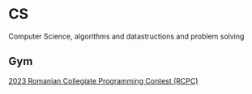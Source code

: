 # CS
Computer Science, algorithms and datastructions and problem solving



## Gym
[2023 Romanian Collegiate Programming Contest (RCPC)](./Gym/RCPC2023/)